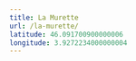 ```yaml
---
title: La Murette
url: /la-murette/
latitude: 46.091700900000006
longitude: 3.9272234000000004
---
```

